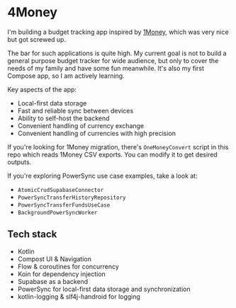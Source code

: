 # 4Money

I'm building a budget tracking app inspired by [1Money](https://play.google.com/store/apps/details?id=org.pixelrush.moneyiq), which was very nice but got screwed up. 

The bar for such applications is quite high. My current goal is not to build a general purpose budget tracker for wide audience, 
but only to cover the needs of my family and have some fun meanwhile. It's also my first Compose app, so I am actively learning.

Key aspects of the app:
- Local-first data storage
- Fast and reliable sync between devices
- Ability to self-host the backend
- Convenient handling of currency exchange
- Convenient handling of currencies with high precision

If you're looking for 1Money migration, there's `OneMoneyConvert` script in this repo which reads 1Money CSV exports.
You can modify it to get desired outputs.

If you're exploring PowerSync use case examples, take a look at:
- `AtomicCrudSupabaseConnector`
- `PowerSyncTransferHistoryRepository`
- `PowerSyncTransferFundsUseCase`
- `BackgroundPowerSyncWorker`

## Tech stack
- Kotlin
- Compost UI & Navigation
- Flow & coroutines for concurrency
- Koin for dependency injection
- Supabase as a backend
- PowerSync for local-first data storage and synchronization
- kotlin-logging & slf4j-handroid for logging
